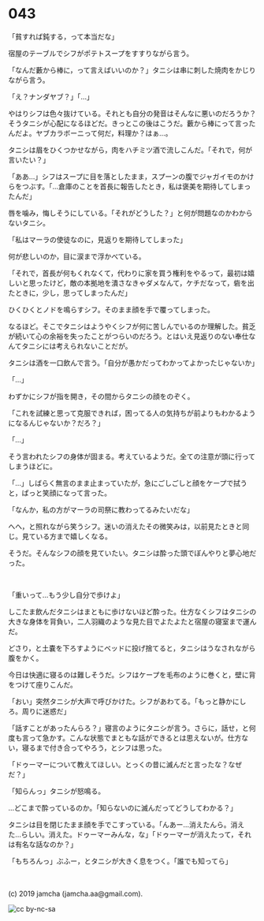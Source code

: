 

# 043

「貧すれば鈍する，って本当だな」

宿屋のテーブルでシフがポテトスープをすすりながら言う。

「なんだ藪から棒に，って言えばいいのか？」タニシは串に刺した焼肉をかじりながら言う。

「え？ナンダヤブ？」「…」

やはりシフは色々抜けている。それとも自分の発音はそんなに悪いのだろうか？そうタニシが心配になるほどだ。きっとこの後はこうだ。藪から棒にって言ったんだよ。ヤブカラボーニって何だ，料理か？はぁ…。

タニシは眉をひくつかせながら，肉をハチミツ酒で流しこんだ。「それで，何が言いたい？」

「ああ…」シフはスープに目を落としたまま，スプーンの腹でジャガイモのかけらをつぶす。「…倉庫のことを首長に報告したとき，私は褒美を期待してしまったんだ」

唇を噛み，悔しそうにしている。「それがどうした？」と何が問題なのかわからないタニシ。

「私はマーラの使徒なのに，見返りを期待してしまった」

何が悲しいのか，目に涙まで浮かべている。

「それで，首長が何もくれなくて，代わりに家を買う権利をやるって，最初は嬉しいと思ったけど，敵の本拠地を潰さなきゃダメなんて，ケチだなって，砦を出たときに，少し，思ってしまったんだ」

ひくひくとノドを鳴らすシフ。そのまま顔を手で覆ってしまった。

なるほど。そこでタニシはようやくシフが何に苦しんでいるのか理解した。貧乏が続いて心の余裕を失ったことがつらいのだろう。とはいえ見返りのない奉仕なんてタニシには考えられないことだが。

タニシは酒を一口飲んで言う。「自分が愚かだってわかってよかったじゃないか」

「…」

わずかにシフが指を開き，その間からタニシの顔をのぞく。

「これを試練と思って克服できれば，困ってる人の気持ちが前よりもわかるようになるんじゃないか？だろ？」

「…」

そう言われたシフの身体が固まる。考えているようだ。全ての注意が頭に行ってしまうほどに。

「…」しばらく無言のまま止まっていたが，急にごしごしと顔をケープで拭うと，ぱっと笑顔になって言った。

「なんか，私の方がマーラの司祭に教わってるみたいだな」

へへ，と照れながら笑うシフ。迷いの消えたその微笑みは，以前見たときと同じ。見ている方まで嬉しくなる。

そうだ。そんなシフの顔を見ていたい。タニシは酔った頭でぼんやりと夢心地だった。

<br>

「重いって…もう少し自分で歩けよ」

しこたま飲んだタニシはまともに歩けないほど酔った。仕方なくシフはタニシの大きな身体を背負い，二人羽織のような見た目でよたよたと宿屋の寝室まで運んだ。

どさり，と土嚢を下ろすようにベッドに投げ捨てると，タニシはうなされながら腹をかく。

今日は快適に寝るのは難しそうだ。シフはケープを毛布のように巻くと，壁に背をつけて座りこんだ。

「おい」突然タニシが大声で呼びかけた。シフがあわてる。「もっと静かにしろ。周りに迷惑だ」

「話すことがあったんらろ？」寝言のようにタニシが言う。さらに，話せ，と何度も言って急かす。こんな状態でまともな話ができるとは思えないが。仕方ない，寝るまで付き合ってやろう，とシフは思った。

「ドゥーマーについて教えてほしい。とっくの昔に滅んだと言ったな？なぜだ？」

「知らんっ」タニシが怒鳴る。

…どこまで酔っているのか。「知らないのに滅んだってどうしてわかる？」

タニシは目を閉じたまま顔を手でこすっている。「んあー…消えたんら。消えた…らしい。消えた。ドゥーマーみんな，な」「ドゥーマーが消えたって，それは有名な話なのか？」

「もちろんっ」ぶふー，とタニシが大きく息をつく。「誰でも知ってら」

<br>
<br>
(c) 2019 jamcha (jamcha.aa@gmail.com).

![cc by-nc-sa](https://i.creativecommons.org/l/by-nc-sa/4.0/88x31.png)

